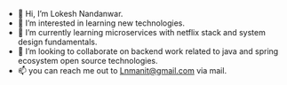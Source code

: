 - 👋 Hi, I’m Lokesh Nandanwar.
- 👀 I’m interested in learning new technologies.
- 🌱 I’m currently learning microservices with netflix stack and system design fundamentals.
- 💞️ I’m looking to collaborate on backend work related to java and spring ecosystem open source technologies.
- 📫 you can reach me out to Lnmanit@gmail.com via mail.

<!---
loki28june/loki28june is a ✨ special ✨ repository because its `README.md` (this file) appears on your GitHub profile.
You can click the Preview link to take a look at your changes.
--->
